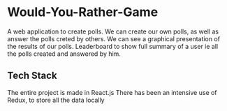 # Would-You-Rather-Game
A web application to create polls. 
We can create our own polls, as well as answer the polls creted by others.
We can see a graphical presentation of the results of our polls.
Leaderboard to show full summary of a user ie all the polls created and answered by him.

## Tech Stack
The entire project is made in React.js
There has been an intensive use of Redux, to store all the data locally
